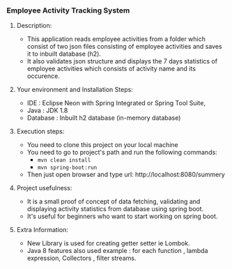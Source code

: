 ### Employee Activity Tracking System
1. Description: 
      * This application reads employee activities from a folder which consist of two json files consisting of 
        employee activities and saves it to inbuilt database (h2). 
      * It also validates json structure and displays the 7 days statistics of employee activities which consists 
        of activity name and its occurence.

2. Your environment  and Installation Steps:
      * IDE : Eclipse Neon with Spring Integrated or Spring Tool Suite, 
      * Java : JDK 1.8
      * Database : Inbuilt h2 database (in-memory database)

3. Execution steps:
      * You need to clone this project on your local machine
      * You need to go to project's path and run the following commands:
          * `mvn clean install`
          * `mvn spring-boot:run`
      * Then just open browser and type url: http://localhost:8080/summery

4. Project usefulness: 
      * It is a small proof of concept of data fetching, validating and displaying activity statistics from database using spring boot. 
      * It's useful for beginners who want to start working on spring boot.
                       
5. Extra Information: 
      * New Library is used for creating getter setter ie Lombok.
      * Java 8 features also used example : for each function , lambda expression, Collectors , filter streams. 

